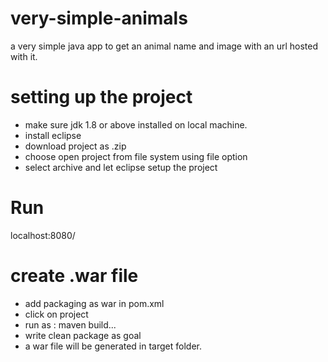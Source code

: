 # very-simple-animals
a very simple java app to get an animal name and image with an url hosted with it.

# setting up the project

* make sure jdk 1.8 or above installed on local machine.
* install eclipse 
* download project as .zip
* choose open project from file system using file option
* select archive and let eclipse setup the project

# Run
 localhost:8080/

# create .war file 
* add packaging as war in pom.xml
* click on project 
* run as : maven build...
* write clean package as goal 
* a war file will be generated in target folder.
